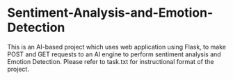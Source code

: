 # Sentiment-Analysis-and-Emotion-Detection
This is an AI-based project which uses web application using Flask, to make POST and GET requests to an AI engine to perform sentiment analysis and Emotion Detection.
Please refer to task.txt for instructional format of the project.
